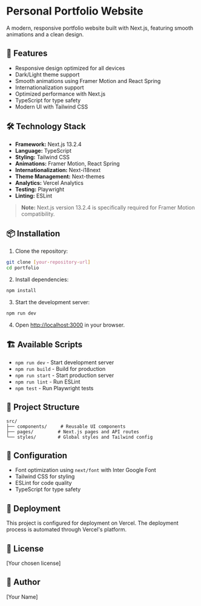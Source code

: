 # Personal Portfolio Website

A modern, responsive portfolio website built with Next.js, featuring smooth animations and a clean design.

## 🚀 Features

- Responsive design optimized for all devices
- Dark/Light theme support
- Smooth animations using Framer Motion and React Spring
- Internationalization support
- Optimized performance with Next.js
- TypeScript for type safety
- Modern UI with Tailwind CSS

## 🛠️ Technology Stack

- **Framework:** Next.js 13.2.4
- **Language:** TypeScript
- **Styling:** Tailwind CSS
- **Animations:** Framer Motion, React Spring
- **Internationalization:** Next-i18next
- **Theme Management:** Next-themes
- **Analytics:** Vercel Analytics
- **Testing:** Playwright
- **Linting:** ESLint

> **Note:** Next.js version 13.2.4 is specifically required for Framer Motion compatibility.

## 📦 Installation

1. Clone the repository:

```bash
git clone [your-repository-url]
cd portfolio
```

2. Install dependencies:

```bash
npm install
```

3. Start the development server:

```bash
npm run dev
```

4. Open [http://localhost:3000](http://localhost:3000) in your browser.

## 🏗️ Available Scripts

- `npm run dev` - Start development server
- `npm run build` - Build for production
- `npm run start` - Start production server
- `npm run lint` - Run ESLint
- `npm test` - Run Playwright tests

## 🎨 Project Structure

```
src/
├── components/     # Reusable UI components
├── pages/         # Next.js pages and API routes
└── styles/        # Global styles and Tailwind config
```

## 🔧 Configuration

- Font optimization using `next/font` with Inter Google Font
- Tailwind CSS for styling
- ESLint for code quality
- TypeScript for type safety

## 🚀 Deployment

This project is configured for deployment on Vercel. The deployment process is automated through Vercel's platform.

## 📝 License

[Your chosen license]

## 👤 Author

[Your Name]
